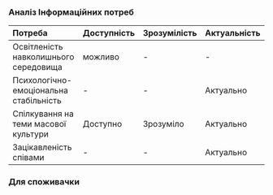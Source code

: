 ### Аналіз Інформаційних потреб
|Потреба | Доступність | Зрозумілість | Актуальність |
|:-------|:------------|:-------------|:-------------|
|Освітленість навколишнього середовища     | можливо   | -               | -         |
|Психологічно-емоціональна стабільність|-|-       |Актуально|
|Спілкування на теми масової культури| Доступно| Зрозуміло| Актуально| 
|Зацікавленість співами|     -| -          |Актуально|


### Для споживачки 
